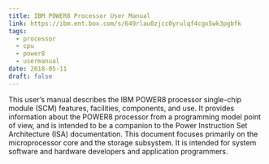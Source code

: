 ```yaml
---
title: IBM POWER8 Processor User Manual
link: https://ibm.ent.box.com/s/649rlau0zjcc0yrulqf4cgx5wk3pgbfk
tags:
  - processor
  - cpu
  - power8
  - usermanual
date: 2018-05-11
draft: false
---
```


This user’s manual describes the IBM POWER8 processor single-chip module (SCM) features, facilities, components, and use.
It provides information about the POWER8 processor from a programming model point of view,
and is intended to be a companion to the Power Instruction Set Architecture (ISA) documentation.
This document focuses primarily on the microprocessor core and the storage subsystem.
It is intended for system software and hardware developers and application programmers.
